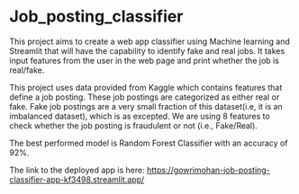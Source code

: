 # Job_posting_classifier

This project aims to create a web app classifier using Machine learning and Streamlit that will have the capability to identify fake and real jobs. It takes input features from the user in the web page and print whether the job is real/fake.

This project uses data provided from Kaggle which contains features that define a job posting. These job postings are categorized as either real or fake. Fake job postings are a very small fraction of this dataset(i.e, it is an imbalanced dataset), which is as excepted. We are using 8 features to check whether the job posting is fraudulent or not (i.e., Fake/Real).

The best performed model is Random Forest Classifier with an accuracy of 92%.

The link to the deployed app is here:
            https://gowrimohan-job-posting-classifier-app-kf3498.streamlit.app/
